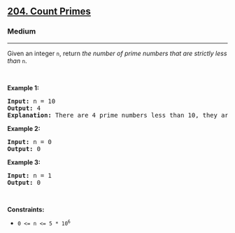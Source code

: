 <h2><a href="https://leetcode.com/problems/count-primes/">204. Count Primes</a></h2><h3>Medium</h3><hr><div style="user-select: auto;"><p style="user-select: auto;">Given an integer <code style="user-select: auto;">n</code>, return <em style="user-select: auto;">the number of prime numbers that are strictly less than</em> <code style="user-select: auto;">n</code>.</p>

<p style="user-select: auto;">&nbsp;</p>
<p style="user-select: auto;"><strong style="user-select: auto;">Example 1:</strong></p>

<pre style="user-select: auto;"><strong style="user-select: auto;">Input:</strong> n = 10
<strong style="user-select: auto;">Output:</strong> 4
<strong style="user-select: auto;">Explanation:</strong> There are 4 prime numbers less than 10, they are 2, 3, 5, 7.
</pre>

<p style="user-select: auto;"><strong style="user-select: auto;">Example 2:</strong></p>

<pre style="user-select: auto;"><strong style="user-select: auto;">Input:</strong> n = 0
<strong style="user-select: auto;">Output:</strong> 0
</pre>

<p style="user-select: auto;"><strong style="user-select: auto;">Example 3:</strong></p>

<pre style="user-select: auto;"><strong style="user-select: auto;">Input:</strong> n = 1
<strong style="user-select: auto;">Output:</strong> 0
</pre>

<p style="user-select: auto;">&nbsp;</p>
<p style="user-select: auto;"><strong style="user-select: auto;">Constraints:</strong></p>

<ul style="user-select: auto;">
	<li style="user-select: auto;"><code style="user-select: auto;">0 &lt;= n &lt;= 5 * 10<sup style="user-select: auto;">6</sup></code></li>
</ul>
</div>